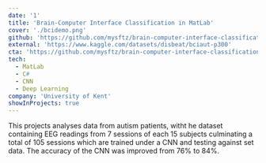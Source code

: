 ```yaml
---
date: '1'
title: 'Brain-Computer Interface Classification in MatLab'
cover: './bcidemo.png'
github: 'https://github.com/mysftz/brain-computer-interface-classification-matlab'
external: 'https://www.kaggle.com/datasets/disbeat/bciaut-p300'
cta: 'https://github.com/mysftz/brain-computer-interface-classification-thesis/Thesis/document/main.pdf'
tech:
  - MatLab
  - C#
  - CNN
  - Deep Learning
company: 'University of Kent'
showInProjects: true
---
```


This projects analyses data from autism patients, witht he dataset containing EEG readings from 7 sessions of each 15 subjects culminating a total of 105 sessions which are trained under a CNN and testing against set data. The accuracy of the CNN was improved from 76% to 84%.
